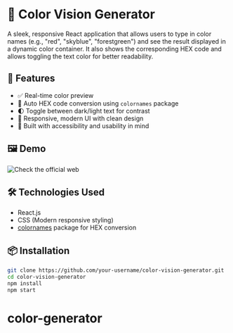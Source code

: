 # 🎨 Color Vision Generator

A sleek, responsive React application that allows users to type in color names (e.g., "red", "skyblue", "forestgreen") and see the result displayed in a dynamic color container. It also shows the corresponding HEX code and allows toggling the text color for better readability.

## 🚀 Features

- ✅ Real-time color preview
- 🌈 Auto HEX code conversion using `colornames` package
- 🌓 Toggle between dark/light text for contrast
- 💅 Responsive, modern UI with clean design
- 🎯 Built with accessibility and usability in mind

## 🖼️ Demo

![Check the official web](https://via.placeholder.com/600x300.png?text=App+Screenshot)

## 🛠️ Technologies Used

- React.js
- CSS (Modern responsive styling)
- [colornames](https://www.npmjs.com/package/colornames) package for HEX conversion

## 📦 Installation

```bash
git clone https://github.com/your-username/color-vision-generator.git
cd color-vision-generator
npm install
npm start
```
# color-generator
